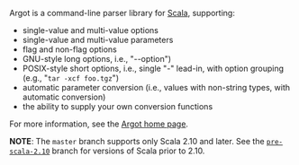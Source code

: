 Argot is a command-line parser library for [Scala][], supporting:

* single-value and multi-value options
* single-value and multi-value parameters
* flag and non-flag options
* GNU-style long options, i.e., "--option")
* POSIX-style short options, i.e., single "-" lead-in, with option
  grouping (e.g., "`tar -xcf foo.tgz`")
* automatic parameter conversion (i.e., values with non-string types,
  with automatic conversion)
* the ability to supply your own conversion functions

For more information, see the [Argot home page][].

**NOTE**: The `master` branch supports only Scala 2.10 and later. See
the [`pre-scala-2.10`](https://github.com/bmc/argot/tree/pre-scala-2.10)
branch for versions of Scala prior to 2.10.

[Scala]: http://www.scala-lang.org/
[Argot home page]: http://software.clapper.org/argot/

